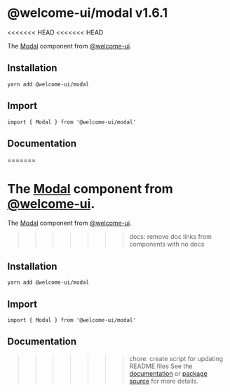 # @welcome-ui/modal v1.6.1
<<<<<<< HEAD
<<<<<<< HEAD

The [Modal](http://welcome-ui.com/components/modal) component from [@welcome-ui](http://welcome-ui.com).

## Installation

    yarn add @welcome-ui/modal

## Import

    import { Modal } from '@welcome-ui/modal'

## Documentation

=======
  
The **[Modal](http://welcome-ui.com/components/modal)** component from [@welcome-ui](http://welcome-ui.com).
=======

The [Modal](http://welcome-ui.com/components/modal) component from [@welcome-ui](http://welcome-ui.com).
>>>>>>> docs: remove doc links from components with no docs

## Installation

    yarn add @welcome-ui/modal

## Import

    import { Modal } from '@welcome-ui/modal'

## Documentation

>>>>>>> chore: create script for updating README files
See the [documentation](http://welcome-ui.com/components/modal) or [package source](https://github.com/WTTJ/welcome-ui/tree/v1.6.1/packages/Modal) for more details.
